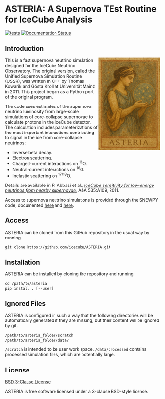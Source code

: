 # ASTERIA: A Supernova TEst Routine for IceCube Analysis

[![tests](https://github.com/icecube/ASTERIA/actions/workflows/tests.yml/badge.svg)](https://github.com/icecube/ASTERIA/actions/workflows/tests.yml)
[![Documentation Status](https://readthedocs.org/projects/asteria/badge/?version=latest)](https://asteria.readthedocs.io/en/latest/?badge=latest)

## Introduction

<img align="right" alt="ASTERIA" width="200px" src="docs/asteria.png">

This is a fast supernova neutrino simulation designed for the IceCube Neutrino Observatory. The original version, called the Unified Supernova Simulation Routine (USSR), was written in C++ by Thomas Kowarik and Gösta Kroll at Universität Mainz in 2011. This project began as a Python port of the original program.

The code uses estimates of the supernova neutrino luminosity from large-scale simulations of core-collapse supernovae to calculate photons in the IceCube detector. The calculation includes parameterizations of the most important interactions contributing to signal in the ice from core-collapse neutrinos:
* Inverse beta decay.
* Electron scattering.
* Charged-current interactions on <sup>16</sup>O.
* Neutral-current interactions on <sup>16</sup>O.
* Inelastic scattering on <sup>17/18</sup>O.

Details are available in R. Abbasi et al., [*IceCube sensitivity for low-energy neutrinos from nearby supernovae*](https://arxiv.org/abs/1108.0171), A&A 535:A109, 2011.

Access to supernova neutrino simulations is provided through the SNEWPY code, documented [here](https://snewpy.readthedocs.io/en/stable/) and [here](https://github.com/SNEWS2/snewpy).

## Access

ASTERIA can be cloned from this GitHub repository in the usual way by running
```
git clone https://github.com/icecube/ASTERIA.git
```

## Installation

ASTERIA can be installed by cloning the repository and running

```
cd /path/to/asteria
pip install . [--user]
```

## Ignored Files

ASTERIA is configured in such a way that the following directories will be automatically generated if they are missing, but their content will be ignored by git.

```
/path/to/asteria_folder/scratch
/path/to/asteria_folder/data/
```

`/scratch` is intended to be user work space.
`/data/processed` contains processed simulation files, which are potentially large.

## License

[BSD 3-Clause License](LICENSE.rst)

ASTERIA is free software licensed under a 3-clause BSD-style license.
